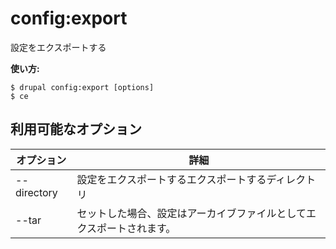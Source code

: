 # config:export
設定をエクスポートする

**使い方:**
```
$ drupal config:export [options]
$ ce  
```

## 利用可能なオプション
オプション | 詳細
-------|-------------
--directory | 設定をエクスポートするエクスポートするディレクトリ
--tar | セットした場合、設定はアーカイブファイルとしてエクスポートされます。
